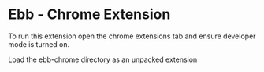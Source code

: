 # Ebb - Chrome Extension

To run this extension open the chrome extensions tab
and ensure developer mode is turned on.

Load the ebb-chrome directory as an unpacked extension
